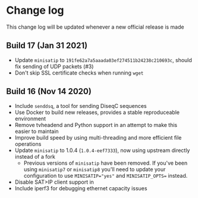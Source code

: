 # Change log

This change log will be updated whenever a new official release is made

## Build 17 (Jan 31 2021)
* Update `minisatip` to `191fe62a7a5aaada03ef274511b24238c210693c`, should fix sending of UDP packets (#3)
* Don't skip SSL certificate checks when running `wget`

## Build 16 (Nov 14 2020)

* Include `senddsq`, a tool for sending DiseqC sequences
* Use Docker to build new releases, provides a stable reproduceable environment
* Remove tvheadend and Python support in an attempt to make this easier to maintain
* Improve build speed by using multi-threading and more efficient file operations
* Update `minisatip` to 1.0.4 (`1.0.4-eef7333`), now using upstream directly instead of a fork
  * Previous versions of `minisatip` have been removed. If you've been using `minisatip7` or `minisatip8` you'll need to update your configuration to use `MINISATIP="yes"` and `MINISATIP_OPTS=` instead.
* Disable SAT>IP client support in    
* Include iperf3 for debugging ethernet capacity issues
